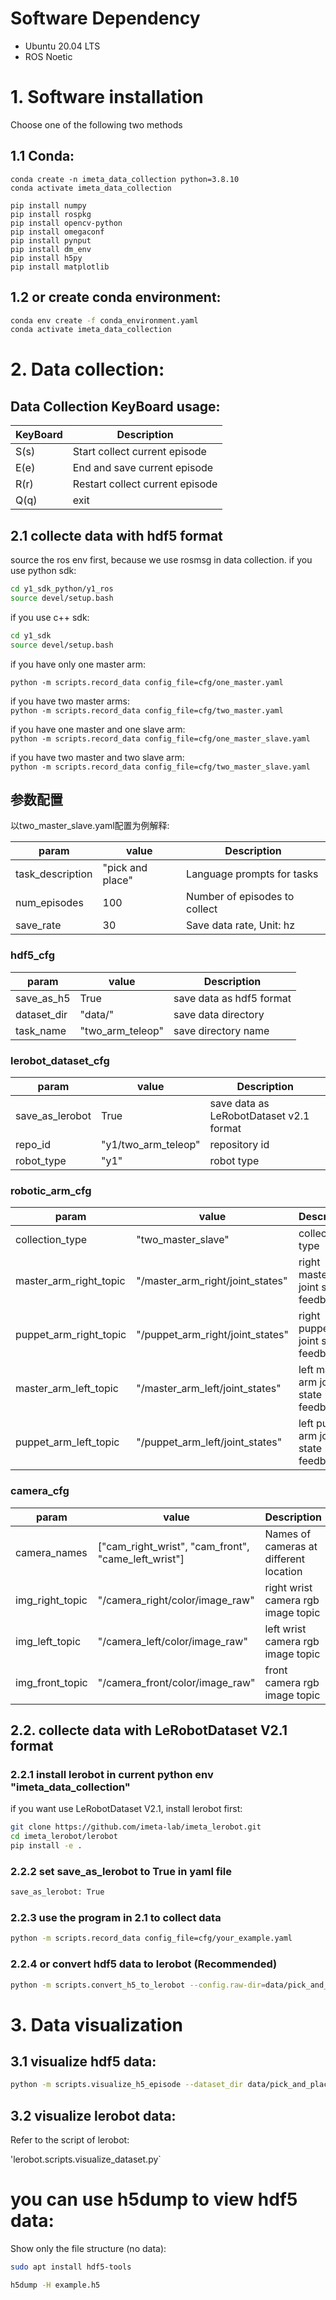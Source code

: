 # Software Dependency

- Ubuntu 20.04 LTS
- ROS Noetic

# 1. Software installation
Choose one of the following two methods
## 1.1 Conda:
    conda create -n imeta_data_collection python=3.8.10
    conda activate imeta_data_collection
    
    pip install numpy
    pip install rospkg
    pip install opencv-python
    pip install omegaconf
    pip install pynput
    pip install dm_env
    pip install h5py
    pip install matplotlib

## 1.2 or create conda environment:
  ```sh
  conda env create -f conda_environment.yaml
  conda activate imeta_data_collection
  ```

# 2. Data collection:

## Data Collection KeyBoard usage:

| KeyBoard | Description                      |
| -------- | -------------------------------- |
| S(s)     | Start collect current episode    |  
| E(e)     | End and save current episode     |
| R(r)     | Restart collect current episode  |
| Q(q)     | exit

## 2.1 collecte data with hdf5 format

source the ros env first, because we use rosmsg in data collection.
if you use python sdk:
  ```sh
  cd y1_sdk_python/y1_ros
  source devel/setup.bash
  ```
if you use c++ sdk:
  ```sh
  cd y1_sdk
  source devel/setup.bash
  ```

if you have only one master arm: 

`python -m scripts.record_data config_file=cfg/one_master.yaml`

if you have two master arms:  
`python -m scripts.record_data config_file=cfg/two_master.yaml`

if you have one master and one slave arm:  
`python -m scripts.record_data config_file=cfg/one_master_slave.yaml`

if you have two master and two slave arm:  
`python -m scripts.record_data config_file=cfg/two_master_slave.yaml`

## 参数配置
以two_master_slave.yaml配置为例解释:

| param            |  value           | Description           |
| ---------------- | ---------------- | ----------------------------- |
| task_description | "pick and place" | Language prompts for tasks    |
| num_episodes     |       100        | Number of episodes to collect |
| save_rate        |       30         | Save data rate, Unit: hz      |

### hdf5_cfg

| param        | value            | Description              |
| ------------ | ---------------- | ------------------------ |
| save_as_h5   | True             | save data as hdf5 format |
| dataset_dir  | "data/"          | save data directory      |
| task_name    | "two_arm_teleop" | save directory name      |

### lerobot_dataset_cfg

| param                  | value                | Description                             |
| ---------------------- | ---------------------| --------------------------------------- |
| save_as_lerobot        | True                 | save data as LeRobotDataset v2.1 format |
| repo_id                | "y1/two_arm_teleop"  | repository id                           |
| robot_type             | "y1"                 | robot type                              |

### robotic_arm_cfg

| param                  | value                            | Description                           |
| ---------------------- | -------------------------------- | ------------------------------------- |
| collection_type        | "two_master_slave"               | collection type                       |
| master_arm_right_topic | "/master_arm_right/joint_states" | right master arm joint state feedback |
| puppet_arm_right_topic | "/puppet_arm_right/joint_states" | right puppet arm joint state feedback |
| master_arm_left_topic  | "/master_arm_left/joint_states"  | left master arm joint state feedback  |
| puppet_arm_left_topic  | "/puppet_arm_left/joint_states"  | left puppet arm joint state feedback  |

### camera_cfg

| param           | value                                               | Description                            |
| --------------- | --------------------------------------------------- | -------------------------------------- | 
| camera_names    | ["cam_right_wrist", "cam_front", "came_left_wrist"] | Names of cameras at different location |
| img_right_topic | "/camera_right/color/image_raw"                     | right wrist camera rgb image topic     |
| img_left_topic  | "/camera_left/color/image_raw"                      | left wrist camera rgb image topic      |
| img_front_topic | "/camera_front/color/image_raw"                     | front camera rgb image topic           |


## 2.2. collecte data with LeRobotDataset V2.1 format

### 2.2.1 install lerobot in current python env "imeta_data_collection"  
  if you want use LeRobotDataset V2.1, install lerobot first:  
  ```sh
  git clone https://github.com/imeta-lab/imeta_lerobot.git  
  cd imeta_lerobot/lerobot  
  pip install -e .
  ```

### 2.2.2 set save_as_lerobot to True in yaml file  
  ```sh
  save_as_lerobot: True
  ```

### 2.2.3 use the program in 2.1 to collect data  

  ```sh
  python -m scripts.record_data config_file=cfg/your_example.yaml
  ```

### 2.2.4 or convert hdf5 data to lerobot (Recommended)  

  ```sh
  python -m scripts.convert_h5_to_lerobot --config.raw-dir=data/pick_and_place/ --config.repo-id=y1/pick_and_place
  ```

# 3. Data visualization
## 3.1 visualize hdf5 data:

  ```sh
  python -m scripts.visualize_h5_episode --dataset_dir data/pick_and_place/ --episode_idx 0
  ```

## 3.2 visualize lerobot data:
Refer to the script of lerobot:

  'lerobot.scripts.visualize_dataset.py`

# you can use h5dump to view hdf5 data: 
Show only the file structure (no data):  
  ```sh
  sudo apt install hdf5-tools
  
  h5dump -H example.h5
  ```